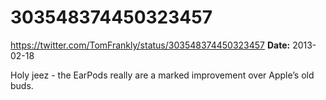 # 303548374450323457
https://twitter.com/TomFrankly/status/303548374450323457
**Date:** 2013-02-18

Holy jeez - the EarPods really are a marked improvement over Apple’s old buds.
